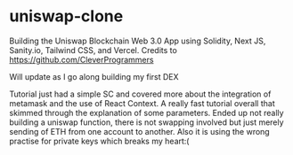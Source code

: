 # uniswap-clone

Building the Uniswap Blockchain Web 3.0 App using Solidity, Next JS, Sanity.io, Tailwind CSS, and Vercel. Credits to https://github.com/CleverProgrammers

Will update as I go along building my first DEX

Tutorial just had a simple SC and covered more about the integration of metamask and the use of React Context. A really fast tutorial overall that skimmed through the explanation of some parameters. Ended up not really building a uniswap function, there is not swapping involved but just merely sending of ETH from one account to another. Also it is using the wrong practise for private keys which breaks my heart:(
